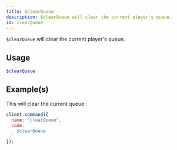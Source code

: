 ```yaml
---
title: $clearQueue
description: $clearQueue will clear the current player's queue.
id: clearQueue
---
```


`$clearQueue` will clear the current player's queue.

## Usage

```php
$clearQueue
```

## Example(s)

This will clear the current queue:

```javascript
client.command({
  name: "clearQueue",
  code: `
    $clearQueue
  `
});
```
